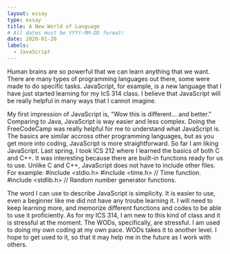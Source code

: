 ```yaml
---
layout: essay
type: essay
title: A New World of Language
# All dates must be YYYY-MM-DD format!
date: 2020-01-20
labels:
  - JavaScript
---
```


  Human brains are so powerful that we can learn anything that we want. There are many types of programming languages out there, some were made to do specific tasks. JavaScript, for example, is a new language that I have just started learning for my IcS 314 class. I believe that JavaScript will be really helpful in many ways that I cannot imagine.

  My first impression of JavaScript is, "Wow this is different... and better." Comparing to Java, JavaScript is way easier and less complex. Doing the FreeCodeCamp was really helpful for me to understand what JavaScript is. The basics are similar accross other programming languages, but as you get more into coding, JavaScript is more straightforward. So far I am liking JavaScript. Last spring, I took ICS 212 where I learned the basics of both C and C++. It was interesting because there are built-in functions ready for us to use. Unlike C and C++, JavaScript does not have to include other files. For example:
  #include <stdio.h>
  #include <time.h> // Time function.
  #include <stdlib.h> // Random number generator functions.
  
  The word I can use to describe JavaScript is simplicity. It is easier to use, even a beginner like me did not have any troube learning it. I will need to keep learning more, and memorize different functions and codes to be able to use it proficiently. As for my ICS 314, I am new to this kind of class and it is stressful at the moment. The WODs, specifically, are stressful. I am used to doing my own coding at my own pace. WODs takes it to another level. I hope to get used to it, so that it may help me in the future as I work with others.
